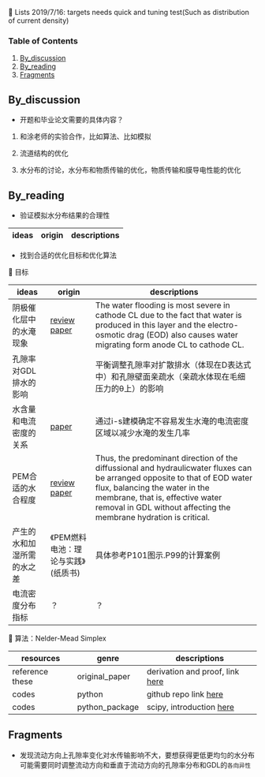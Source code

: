 :memo: Lists 2019/7/16: targets needs quick and tuning test(Such as distribution of current density)

### Table of Contents

1. [By_discussion](#discuss)
2. [By_reading](#reading)
3. [Fragments](#fragments)

## By_discussion <a name="discuss"></a>

* 开题和毕业论文需要的具体内容？
1. 和涂老师的实验合作，比如算法、比如模拟

2. 流道结构的优化

3. 水分布的讨论，水分布和物质传输的优化，物质传输和膜导电性能的优化

## By_reading <a name="reading"></a>

* 验证模拟水分布结果的合理性

ideas | origin | descriptions
------------ | ------------- | -------------


* 找到合适的优化目标和优化算法

:pencil: 目标

ideas | origin | descriptions
------------ | ------------- | -------------
阴极催化层中的水淹现象 | [review paper](https://www.sciencedirect.com/science/article/pii/S0360128510000511) | The water flooding is most severe in cathode CL due to the fact that water is produced in this layer and the electro-osmotic drag (EOD) also causes water migrating form anode CL to cathode CL.
孔隙率对GDL排水的影响 |  | 平衡调整孔隙率对扩散排水（体现在D表达式中）和孔隙壁面亲疏水（亲疏水体现在毛细压力的θ上）的影响
水含量和电流密度的关系 | [paper](https://www.sciencedirect.com/science/article/pii/S0360544215016904) | 通过i-s建模确定不容易发生水淹的电流密度区域以减少水淹的发生几率
PEM合适的水合程度 | [review paper](https://www.sciencedirect.com/science/article/pii/S0360128510000511) | Thus, the predominant direction of the diffussional and hydraulicwater fluxes can be arranged opposite to that of EOD water flux, balancing the water in the membrane, that is, effective water removal in GDL without affecting the membrane hydration is critical.
产生的水和加湿所需的水之差 | 《PEM燃料电池：理论与实践》(纸质书) | 具体参考P101图示.P99的计算案例
电流密度分布指标 | ？ | ？

:pencil: 算法：Nelder-Mead Simplex

resources | genre | descriptions
------------ | ------------- | -------------
reference these | original_paper | derivation and proof, link [here](https://pdfs.semanticscholar.org/da24/280dfcd767524fb1a1702f50f388ca0d4082.pdf)
codes | python | github repo link [here](https://github.com/fchollet/nelder-mead/blob/master/nelder_mead.py)
codes | python_package | scipy, introduction [here](https://blog.csdn.net/zhoudi2010/article/details/54584495)

## Fragments <a name="fragments"></a>

* 发现流动方向上孔隙率变化对水传输影响不大，要想获得更低更均匀的水分布可能需要同时调整流动方向和垂直于流动方向的孔隙率分布和GDL的`各向异性`